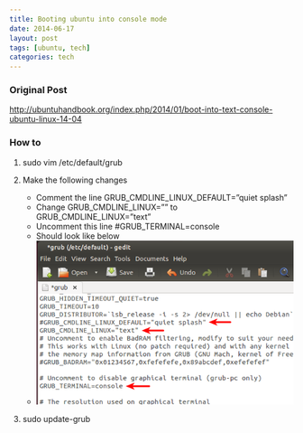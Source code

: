 ```yaml
---
title: Booting ubuntu into console mode
date: 2014-06-17
layout: post
tags: [ubuntu, tech]
categories: tech
---
```



### Original Post

<http://ubuntuhandbook.org/index.php/2014/01/boot-into-text-console-ubuntu-linux-14-04>

### How to

1. sudo vim /etc/default/grub

2. Make the following changes
    * Comment the line GRUB_CMDLINE_LINUX_DEFAULT=”quiet splash”
    * Change GRUB_CMDLINE_LINUX=”” to GRUB_CMDLINE_LINUX=”text”
    * Uncomment this line #GRUB_TERMINAL=console
    * Should look like below
    * ![this](/assets/Ubuntu-text-mode.png)

3. sudo update-grub
